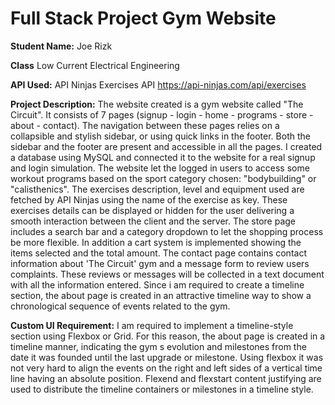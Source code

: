 # Full Stack Project Gym Website

**Student Name:** 
Joe Rizk

**Class**
Low Current Electrical Engineering

**API Used:** 
API Ninjas Exercises API 
https://api-ninjas.com/api/exercises

**Project Description:** 
The website created is a gym website called "The Circuit". It consists of 7 pages (signup - login - home - programs - store - about - contact). The navigation between these pages relies on a collapsible and stylish sidebar, or using quick links in the footer. Both the sidebar and the footer are present and accessible in all the pages. I created a database using MySQL and connected it to the website for a real signup and login simulation. The website let the logged in users to access some workout programs based on the sport category chosen: "bodybuilding" or "calisthenics". The exercises description, level and equipment used are fetched by API Ninjas using the name of the exercise as key. These exercises details can be displayed or hidden for the user delivering a smooth interaction between the client and the server. The store page includes a search bar and a category dropdown to let the shopping process be more flexible. In addition a cart system is implemented showing the items selected and the total amount. The contact page contains contact information about 'The Circuit' gym and a message form to review users complaints. These reviews or messages will be collected in a text document with all the information entered. Since i am required to create a timeline section, the about page is created in an attractive timeline way to show a chronological sequence of events related to the gym.

**Custom UI Requirement:** 
I am required to implement a timeline-style section using Flexbox or Grid. For this reason, the about page is created in a timeline manner, indicating the gym s evolution and milestones from the date it was founded until the last upgrade or milestone. Using flexbox it was not very hard to align the events on the right and left sides of a vertical time line having an absolute position. Flexend and flexstart content justifying are used to distribute the timeline containers or milestones in a timeline style.
